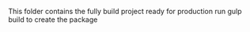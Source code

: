 This folder contains the fully build project ready for production
run
    gulp build
to create the package

